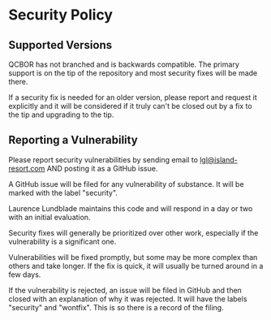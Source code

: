 # Security Policy

## Supported Versions

QCBOR has not branched and is backwards compatible. The primary support is on the tip
of the repository and most security fixes will be made there.

If a security fix is needed for an older version, please report and request it
explicitly and it will be considered if it truly can't be closed out by 
a fix to the tip and upgrading to the tip.

## Reporting a Vulnerability

Please report security vulnerabilities by sending email to lgl@island-resort.com AND posting
it as a GitHub issue.

A GitHub issue will be filed for any vulnerability of substance. It will be marked with
the label "security".

Laurence Lundblade maintains this code and will respond in a day or two with an initial
evaluation.

Security fixes will generally be prioritized over other work, especially if the 
vulnerability is a significant one.

Vulnerabilities will be fixed promptly, but some may be more complex than others
and take longer. If the fix is quick, it will usually be turned around in a
few days.

If the vulnerability is rejected, an issue will be filed in GitHub and then closed
with an explanation of why it was rejected.  It will have the labels "security"
and "wontfix". This is so there is a record of the filing.
